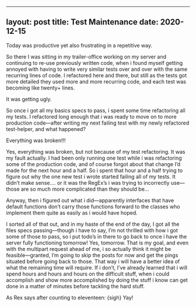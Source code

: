 
---
layout: post
title: Test Maintenance
date: 2020-12-15
---

Today was productive yet also frustrating in a repetitive way.  

So there I was sitting in my trailer-office working on my server and continuing to re-use previously written code, when i found myself getting annoyed with having to write very similar tests over and over with the same recurring lines of code.  I refactored here and there, but still as the tests got more detailed they used more and more recurring code, and each test was becoming like twenty+ lines.  

It was getting ugly.

So once i got all my basics specs to pass, i spent some time refactoring all my tests.  I refactored long enough that i was ready to move on to more production code—after writing my next failing test with my newly refactored test-helper, and what happened?

Everything was broken!!!  

Yes, everything was broken, but not because of my test refactoring.  It was my fault actually.  I had been only running one test while i was refactoring some of the production code, and of course forgot about that change I’d made for the next hour and a half.  So i spent that hour and a half trying to figure out why the one new test i wrote started failing all of my tests.  It didn’t make sense…. or it was the RegEx’s i was trying to incorrectly use—those are so much more complicated than they should be…

Anyway, then i figured out what i did—apparently interfaces that have default functions don’t carry those functions forward to the classes who implement them quite as easily as i would have hoped.  

I sorted all of that out, and in my haste of the end of the day, I got all the files specs passing—though i have to say, I’m not thrilled with how i got some of those to pass, so i put todo’s in there to go back to once i have the server fully functioning tomorrow!  Yes, tomorrow.  That is my goal, and even with the multipart request ahead of me, i so actually think it might be feasible—granted, I’m going to skip the posts for now and get the pings situated before going back to those.  That way i will have a better idea of what the remaining time will require.  If i don’t, I’ve already learned that i will spend hours and hours and hours on the difficult stuff, when i could accomplish and show more accomplished by doing the stuff i know can get done in a matter of minutes before tackling the hard stuff.

As Rex says after counting to eleventeen: {sigh} Yay!
 

